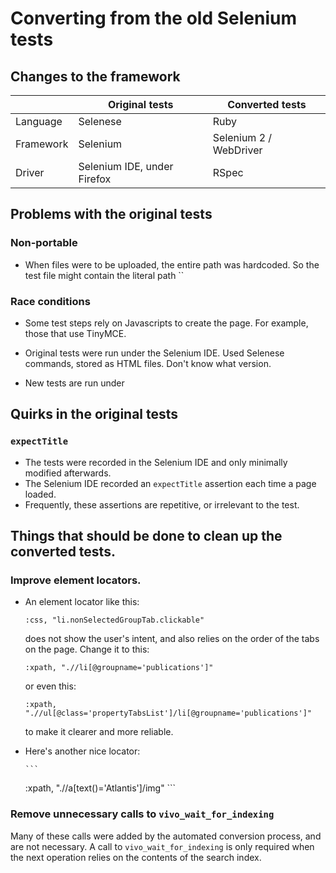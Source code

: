 # Converting from the old Selenium tests

## Changes to the framework

| | Original tests | Converted tests
| --- | --- | ---|
| Language | Selenese | Ruby
| Framework | Selenium | Selenium 2 / WebDriver |
| Driver | Selenium IDE, under Firefox | RSpec |

## Problems with the original tests

### Non-portable

* When files were to be uploaded, the entire path was hardcoded. So the test file might contain the literal path 
  ``
  
### Race conditions

* Some test steps rely on Javascripts to create the page. For example, those that use TinyMCE. 

* Original tests were run under the Selenium IDE. Used Selenese commands, stored as HTML files. Don't know what version.
* New tests are run under 

## Quirks in the original tests

### `expectTitle`

* The tests were recorded in the Selenium IDE and only minimally modified afterwards.
* The Selenium IDE recorded an `expectTitle` assertion each time a page loaded.
* Frequently, these assertions are repetitive, or irrelevant to the test.

## Things that should be done to clean up the converted tests.

### Improve element locators.

* An element locator like this: 

	```
	:css, "li.nonSelectedGroupTab.clickable"
	``` 

  does not show the user's intent, and also relies on the order of the tabs on the page.
  Change it to this: 
  
  ```
  :xpath, ".//li[@groupname='publications']"
  ```
  
  or even this: 
  
  ```
  :xpath, ".//ul[@class='propertyTabsList']/li[@groupname='publications']"
  ```
  
  to make it clearer and more reliable.
  
* Here's another nice locator:

	  ```
     :xpath, ".//a[text()='Atlantis']/img"
	  ```
	  
### Remove unnecessary calls to `vivo_wait_for_indexing`

Many of these calls were added by the automated conversion process, and are not necessary.
A call to `vivo_wait_for_indexing` is only required when the next operation relies on
the contents of the search index.
  
